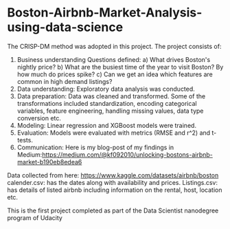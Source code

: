 # Boston-Airbnb-Market-Analysis-using-data-science
The CRISP-DM method was adopted in this project. The project consists of:
1) Business understanding
  Questions defined:
  a) What drives Boston's nightly price?
  b) What are the busiest time of the year to visit Boston? By how much do prices spike?
  c) Can we get an idea which features are common in high demand listings?
2) Data understanding: Exploratory data analysis was conducted.
3) Data preparation: Data was cleaned and transformed. Some of the transformations included standardization, encoding categorical variables, feature engineering, handling missing values, data type conversion etc.
4) Modeling: Linear regression and XGBoost models were trained.
5) Evaluation: Models were evaluated with metrics (RMSE and r^2) and t-tests.
6) Communication: Here is my blog-post of my findings in Medium:https://medium.com/@kf092010/unlocking-bostons-airbnb-market-b190eb8edea6

Data collected from here: https://www.kaggle.com/datasets/airbnb/boston
calender.csv: has the dates along with availability and prices.
Listings.csv: has details of listed airbnb including information on the rental, host, location etc.

This is the first project completed as part of the Data Scientist nanodegree program of Udacity
